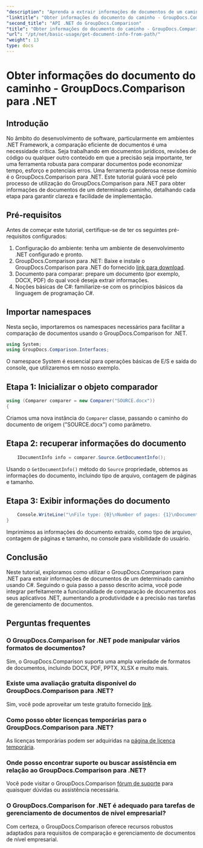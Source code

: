 ```yaml
---
"description": "Aprenda a extrair informações de documentos de um caminho usando o GroupDocs.Comparison para .NET. Passos simples para um gerenciamento eficiente de documentos em C#."
"linktitle": "Obter informações do documento do caminho - GroupDocs.Comparison para .NET"
"second_title": "API .NET do GroupDocs.Comparison"
"title": "Obter informações do documento do caminho - GroupDocs.Comparison para .NET"
"url": "/pt/net/basic-usage/get-document-info-from-path/"
"weight": 13
type: docs
---
```

# Obter informações do documento do caminho - GroupDocs.Comparison para .NET

## Introdução
No âmbito do desenvolvimento de software, particularmente em ambientes .NET Framework, a comparação eficiente de documentos é uma necessidade crítica. Seja trabalhando em documentos jurídicos, revisões de código ou qualquer outro conteúdo em que a precisão seja importante, ter uma ferramenta robusta para comparar documentos pode economizar tempo, esforço e potenciais erros. Uma ferramenta poderosa nesse domínio é o GroupDocs.Comparison para .NET. Este tutorial guiará você pelo processo de utilização do GroupDocs.Comparison para .NET para obter informações de documentos de um determinado caminho, detalhando cada etapa para garantir clareza e facilidade de implementação.
## Pré-requisitos
Antes de começar este tutorial, certifique-se de ter os seguintes pré-requisitos configurados:
1. Configuração do ambiente: tenha um ambiente de desenvolvimento .NET configurado e pronto.
2. GroupDocs.Comparison para .NET: Baixe e instale o GroupDocs.Comparison para .NET do fornecido [link para download](https://releases.groupdocs.com/comparison/net/).
3. Documento para comparar: prepare um documento (por exemplo, DOCX, PDF) do qual você deseja extrair informações.
4. Noções básicas de C#: familiarize-se com os princípios básicos da linguagem de programação C#.

## Importar namespaces
Nesta seção, importaremos os namespaces necessários para facilitar a comparação de documentos usando o GroupDocs.Comparison for .NET.
```csharp
using System;
using GroupDocs.Comparison.Interfaces;
```

O namespace System é essencial para operações básicas de E/S e saída do console, que utilizaremos em nosso exemplo.

## Etapa 1: Inicializar o objeto comparador
```csharp
using (Comparer comparer = new Comparer("SOURCE.docx"))
{
```
Criamos uma nova instância do `Comparer` classe, passando o caminho do documento de origem ("SOURCE.docx") como parâmetro.
## Etapa 2: recuperar informações do documento
```csharp
    IDocumentInfo info = comparer.Source.GetDocumentInfo();
```
Usando o `GetDocumentInfo()` método do `Source` propriedade, obtemos as informações do documento, incluindo tipo de arquivo, contagem de páginas e tamanho.
## Etapa 3: Exibir informações do documento
```csharp
    Console.WriteLine("\nFile type: {0}\nNumber of pages: {1}\nDocument size: {2} bytes", info.FileType, info.PageCount, info.Size);
}
```
Imprimimos as informações do documento extraído, como tipo de arquivo, contagem de páginas e tamanho, no console para visibilidade do usuário.

## Conclusão
Neste tutorial, exploramos como utilizar o GroupDocs.Comparison para .NET para extrair informações de documentos de um determinado caminho usando C#. Seguindo o guia passo a passo descrito acima, você pode integrar perfeitamente a funcionalidade de comparação de documentos aos seus aplicativos .NET, aumentando a produtividade e a precisão nas tarefas de gerenciamento de documentos.
## Perguntas frequentes
### O GroupDocs.Comparison for .NET pode manipular vários formatos de documentos?
Sim, o GroupDocs.Comparison suporta uma ampla variedade de formatos de documentos, incluindo DOCX, PDF, PPTX, XLSX e muito mais.
### Existe uma avaliação gratuita disponível do GroupDocs.Comparison para .NET?
Sim, você pode aproveitar um teste gratuito fornecido [link](https://releases.groupdocs.com/).
### Como posso obter licenças temporárias para o GroupDocs.Comparison para .NET?
As licenças temporárias podem ser adquiridas na [página de licença temporária](https://purchase.groupdocs.com/temporary-license/).
### Onde posso encontrar suporte ou buscar assistência em relação ao GroupDocs.Comparison para .NET?
Você pode visitar o GroupDocs.Comparison [fórum de suporte](https://forum.groupdocs.com/c/comparison/12) para quaisquer dúvidas ou assistência necessária.
### O GroupDocs.Comparison for .NET é adequado para tarefas de gerenciamento de documentos de nível empresarial?
Com certeza, o GroupDocs.Comparison oferece recursos robustos adaptados para requisitos de comparação e gerenciamento de documentos de nível empresarial.